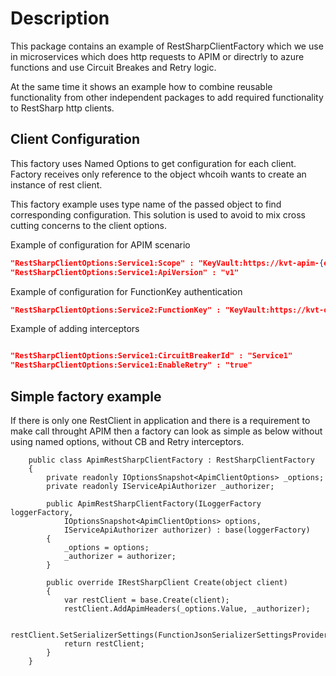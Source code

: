 ﻿# Description
This package contains an example of RestSharpClientFactory which we use in microservices
which does http requests to APIM or directrly to azure functions and use Circuit Breakes and Retry logic.

At the same time it shows an example how to combine reusable functionality from other independent
packages to add required functionality to RestSharp http clients.

## Client Configuration

This factory uses Named Options to get configuration for each client.
Factory receives only reference to the object whcoih wants to create an instance of rest client.

This factory example uses type name of the passed object to find corresponding configuration.
This solution is used to avoid to mix cross cutting concerns to the client options.



Example of configuration for APIM scenario

```json
"RestSharpClientOptions:Service1:Scope" : "KeyVault:https://kvt-apim-{environment}-uks.vault.azure.net/secrets/kvs-sp-api-host-{environment}-scope"
"RestSharpClientOptions:Service1:ApiVersion" : "v1"
```

Example of configuration for FunctionKey authentication

```json
"RestSharpClientOptions:Service2:FunctionKey" : "KeyVault:https://kvt-oaa-{environment}-uks.vault.azure.net/secrets/kvs-oaa-email-host-key"
```

Example of adding interceptors

```json

"RestSharpClientOptions:Service1:CircuitBreakerId" : "Service1"
"RestSharpClientOptions:Service1:EnableRetry" : "true"

```


## Simple factory example

If there is only one RestClient in application and there is a requirement to
make call throught APIM then a factory can look as simple as below without
using named options, without CB and Retry interceptors.


```
    public class ApimRestSharpClientFactory : RestSharpClientFactory
    {
        private readonly IOptionsSnapshot<ApimClientOptions> _options;
        private readonly IServiceApiAuthorizer _authorizer;

        public ApimRestSharpClientFactory(ILoggerFactory loggerFactory,
            IOptionsSnapshot<ApimClientOptions> options,
            IServiceApiAuthorizer authorizer) : base(loggerFactory)
        {
            _options = options;
            _authorizer = authorizer;
        }

        public override IRestSharpClient Create(object client)
        {
            var restClient = base.Create(client);
            restClient.AddApimHeaders(_options.Value, _authorizer);

            restClient.SetSerializerSettings(FunctionJsonSerializerSettingsProvider.CreateSerializerSettings());
            return restClient;
        }
    }
```